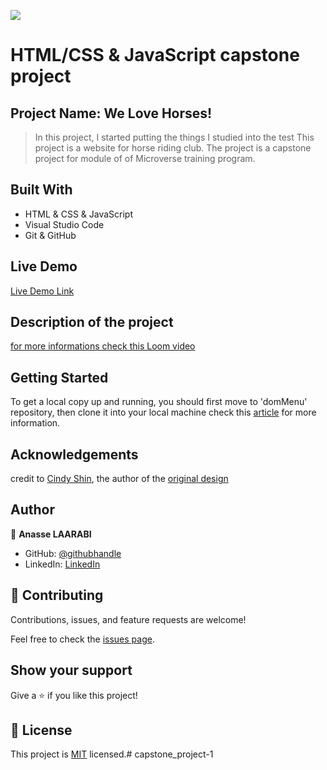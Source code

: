 ![](https://img.shields.io/badge/Microverse-blueviolet)

# HTML/CSS & JavaScript capstone project
## Project Name: We Love Horses!

>In this project, I started putting the things I studied into the test
>This project is a website for horse riding club. The project is a capstone project for module of of Microverse training program.



## Built With

- HTML & CSS & JavaScript
- Visual Studio Code
- Git & GitHub

## Live Demo

[Live Demo Link](https://a-laarabi.github.io/capstone_project-1/)

## Description of the project

[for more informations check this Loom video](https://www.loom.com/share/c9eb64f04fe444a082746d96b0c2c1e5)

## Getting Started

To get a local copy up and running, you should first move to 'domMenu' repository, then clone it into your local machine check this [article](https://docs.github.com/en/repositories/creating-and-managing-repositories/cloning-a-repository) for more information.

## Acknowledgements

credit to [Cindy Shin](https://www.behance.net/adagio07), the author of the [original design](https://www.behance.net/gallery/29845175/CC-Global-Summit-2015)

## Author

👤 **Anasse LAARABI**

- GitHub: [@githubhandle](https://github.com/a-laarabi)
- LinkedIn: [LinkedIn](https://www.linkedin.com/in/anasse-laarabi-96518616b/)


## 🤝 Contributing

Contributions, issues, and feature requests are welcome!

Feel free to check the [issues page](https://github.com/a-laarabi/capstone_project-1/issues).

## Show your support

Give a ⭐️ if you like this project!

## 📝 License

This project is [MIT](./MIT.md) licensed.# capstone_project-1